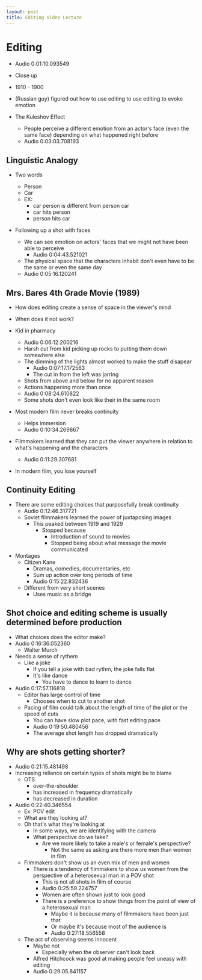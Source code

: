 ```yaml
---
layout: post
title: Editing Video Lecture
---
```


<script>
$(function() {
  new AudioNavigator({
    videoId: "170110021"
  });
})
</script>

# Editing
+ Audio 0:01:10.093549
+ Close up

+ 1910 - 1900
+ (Russian guy) figured out how to use editing to use editing to evoke emotion
+ The Kuleshov Effect
  + People perceive a different emotion from an actor's face (even the same face) depending on what happened right before
  + Audio 0:03:03.708193

## Linguistic Analogy
+ Two words
  + Person
  + Car
  + EX:
    + car person is different from person car
    + car hits person
    + person hits car

+ Following up a shot with faces
  + We can see emotion on actors' faces that we might not have been able to perceive
    + Audio 0:04:43.521021
  + The physical space that the characters inhabit don't even have to be the same or even the same day
  + Audio 0:05:16.120241

## Mrs. Bares 4th Grade Movie (1989)
+ How does editing create a sense of space in the viewer's mind
+ When does it not work?

+ Kid in pharmacy
  + Audio 0:06:12.200216
  + Harsh cut from kid picking up rocks to putting them down somewhere else
  + The dimming of the lights almost worked to make the stuff disapear
    + Audio 0:07:17.172563
    + The cut in from the left was jarring
  + Shots from above and below for no apparent reason
  + Actions happening more than once
  + Audio 0:08:24.610822
  + Some shots don't even look like their in the same room

+ Most modern film never breaks continuity
  + Helps immersion
  + Audio 0:10:34.269867

+ Filmmakers learned that they can put the viewer anywhere in relation to what's happening and the characters
  + Audio 0:11:29.307681
+ In modern film, you lose yourself

## Continuity Editing
+ There are some editing choices that purposefully break continuity
  + Audio 0:12:46.317721
  + Soviet filmmakers learned the power of juxtaposing images
    + This peaked between 1919 and 1929
      + Stopped because
        + Introduction of sound to movies
        + Stopped being about what message the movie communicated
+ Montages
  + Citizen Kane
    + Dramas, comedies, documentaries, etc
    + Sum up action over long periods of time
    + Audio 0:15:22.832436
  + Different from very short scenes
    + Uses music as a bridge

## Shot choice and editing scheme is usually determined before production

+ What choices does the editor make?
+ Audio 0:16:36.052360
  + Walter Murch
+ Needs a sense of rythem
  + Like a joke
    + If you tell a joke with bad rythm, the joke falls flat
    + It's like dance
      + You have to dance to learn to dance
+ Audio 0:17:57.116818
  + Editor has large control of time
    + Chooses when to cut to another shot
  + Pacing of film could talk about the length of time of the plot or the speed of cuts
    + You can have slow plot pace, with fast editing pace
    + Audio 0:19:50.480456
    + The average shot length has dropped dramatically

## Why are shots getting shorter?
+ Audio 0:21:15.481498
+ Increasing reliance on certain types of shots might be to blame
  + OTS
    + over-the-shoulder
    + has increased in frequency dramatically
    + has decreased in duration
+ Audio 0:22:40.346554
  + Ex: POV edit
  + What are they looking at?
  + Oh that's what they're looking at
    + In some ways, we are identifying with the camera
    + What perspective do we take?
      + Are we more likely to take a male's or female's perspective?
        + Not the same as asking are there more men than women in film
  + Filmmakers don't show us an even mix of men and women
    + There is a tendency of filmmakers to show us women from the perspective of a heterosexual man in a POV shot
      + This is not all shots in film of course
      + Audio 0:25:59.224757
      + Women are often shown just to look good
      + There is a preference to show things from the point of view of a heterosexual man
        + Maybe it is because many of filmmakers have been just that
        + Or maybe it's because most of the audience is
        + Audio 0:27:18.556558
  + The act of observing seems innocent
    + Maybe not
      + Especially when the observer can't look back
    + Alfred Hitchcock was good at making people feel uneasy with editing
    + Audio 0:29:05.841157
